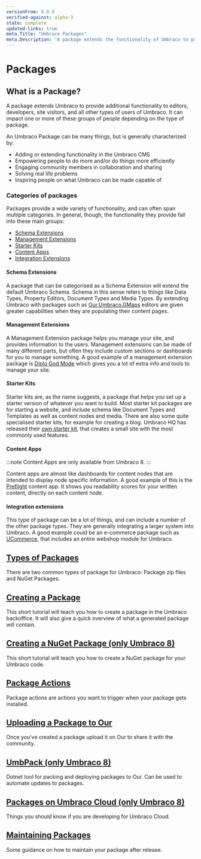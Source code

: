 ```yaml
---
versionFrom: 9.0.0
verified-against: alpha-3
state: complete
updated-links: true
meta.Title: "Umbraco Packages"
meta.Description: "A package extends the functionality of Umbraco to provide additional functionality to editors, developers, site visitors, and all other types of users of Umbraco."
---
```


# Packages

## What is a Package?

A package extends Umbraco to provide additional functionality to editors, developers, site visitors, and all other types of users of Umbraco. It can impact one or more of these groups of people depending on the type of package.

An Umbraco Package can be many things, but is generally characterized by:

- Adding or extending functionality in the Umbraco CMS
- Empowering people to do more and/or do things more efficiently
- Engaging community members in collaboration and sharing
- Solving real life problems
- Inspiring people on what Umbraco can be made capable of

### Categories of packages

Packages provide a wide variety of functionality, and can often span multiple categories. In general, though, the functionality they provide fall into these main groups:

- [Schema Extensions](#schema-extensions)
- [Management Extensions](#management-extensions)
- [Starter Kits](#starter-kits)
- [Content Apps](#content-apps)
- [Integration Extensions](#integration-extensions)

#### Schema Extensions

A package that can be categorised as a Schema Extension will extend the default Umbraco Schema. Schema in this sense refers to things like Data Types, Property Editors, Document Types and Media Types. By extending Umbraco with packages such as [Our.Umbraco.GMaps](https://our.umbraco.com/packages/backoffice-extensions/ourumbracogmaps-google-maps-for-umbraco-8/) editors are given greater capabilities when they are populating their content pages.

#### Management Extensions

A Management Extension package helps you manage your site, and provides information to the users. Management extensions can be made of many different parts, but often they include custom sections or dashboards for you to manage something.
A good example of a management extension package is [Diplo God Mode](https://our.umbraco.com/packages/developer-tools/diplo-god-mode/) which gives you a lot of extra info and tools to manage your site.

#### Starter Kits

Starter kits are, as the name suggests, a package that helps you set up a starter version of whatever you want to build. Most starter kit packages are for starting a website, and include schema like Document Types and Templates as well as content nodes and media. There are also some quite specialised starter kits, for example for creating a blog. Umbraco HQ has released their [own starter kit](https://our.umbraco.com/packages/starter-kits/the-starter-kit/), that creates a small site with the most commonly used features.

#### Content Apps

:::note
Content Apps are only available from Umbraco 8.
:::

Content apps are almost like dashboards for content nodes that are intended to display node specific information. A good example of this is the [Preflight](https://our.umbraco.com/packages/backoffice-extensions/preflight-content-health-checks-for-umbraco-8/) content app. It shows you readability scores for your written content, directly on each content node.

#### Integration extensions

This type of package can be a lot of things, and can include a number of the other package types. They are generally integrating a larger system into Umbraco. A good example could be an e-commerce package such as [UCommerce](https://our.umbraco.com/packages/website-utilities/ucommerce/), that includes an entire webshop module for Umbraco.

## [Types of Packages](package-types-v9.md)

There are two common types of package for Umbraco: Package zip files and NuGet Packages.

## [Creating a Package](Creating-a-Package/index-v9.md)

This short tutorial will teach you how to create a package in the Umbraco backoffice. It will also give a quick overview of what a generated package will contain.

## [Creating a NuGet Package (only Umbraco 8)](Creating-a-nuget-package)

This short tutorial will teach you how to create a NuGet package for your Umbraco code.

## [Package Actions](Package-Actions/index-v9.md)

Package actions are actions you want to trigger when your package gets installed.

## [Uploading a Package to Our](Uploading-to-Our/index-v9.md)

Once you've created a package upload it on Our to share it with the community.

## [UmbPack (only Umbraco 8)](UmbPack)

 Dotnet tool for packing and deploying packages to Our. Can be used to automate updates to packages.

## [Packages on Umbraco Cloud (only Umbraco 8)](Packages-on-Umbraco-Cloud)

Things you should know if you are developing for Umbraco Cloud.

## [Maintaining Packages](Maintaining-Packages/index-v9.md)

Some guidance on how to maintain your package after release.
